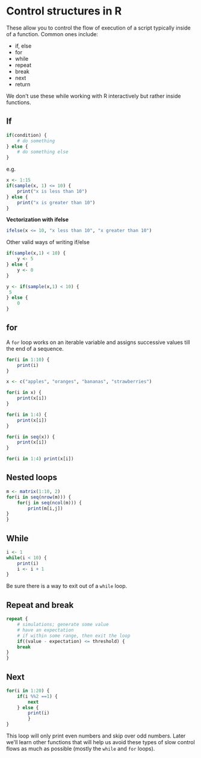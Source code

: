 

# Control structures in R

These allow you to control the flow of execution of a script typically inside of a function.
Common ones include:

* if, else
* for
* while
* repeat
* break
* next
* return

We don't use these while working with R interactively but rather inside functions. 

## If


```r
if(condition) {
    # do something 
} else { 
    # do something else
}
```
e.g. 




```r
x <- 1:15
if(sample(x, 1) <= 10) {
    print("x is less than 10") 
} else {
    print("x is greater than 10")
}
```

**Vectorization with ifelse**


```r
ifelse(x <= 10, "x less than 10", "x greater than 10")
```

Other valid ways of writing if/else


```r
if(sample(x,1) < 10) {
    y <- 5
} else {
    y <- 0
}
```


```r
y <- if(sample(x,1) < 10) {
 5
} else {
    0
}
```

## for

A `for` loop works on an iterable variable and assigns successive values till the end of a sequence.


```r
for(i in 1:10) {
    print(i)
}
```


```r
x <- c("apples", "oranges", "bananas", "strawberries")

for(i in x) {
    print(x[i])
}

for(i in 1:4) {
    print(x[i])
}

for(i in seq(x)) {
    print(x[i])
}

for(i in 1:4) print(x[i])
```

## Nested loops



```r
m <- matrix(1:10, 2)
for(i in seq(nrow(m))) {
    for(j in seq(ncol(m))) {
        print(m[i,j])
}
}
```

## While


```r
i <- 1
while(i < 10) {
    print(i)
    i <- i + 1
}
```

Be sure there is a way to exit out of a `while` loop.

## Repeat and break


```r
repeat {
    # simulations; generate some value
    # have an expectation
    # if within some range, then exit the loop
    if((value - expectation) <= threshold) {
    break
}
}
```


## Next


```r
for(i in 1:20) {
    if(i %%2 ==1) {
        next
    } else { 
        print(i)
        }
}
```

This loop will only print even numbers and skip over odd numbers. Later we'll learn other functions that will help us avoid these types of slow control flows as much as possible (mostly the `while` and `for` loops).




